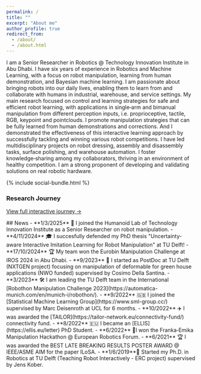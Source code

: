 ```yaml
---
permalink: /
title: ""
excerpt: "About me"
author_profile: true
redirect_from: 
  - /about/
  - /about.html
---
```

<!-- If you want the root to effectively show CV only, optionally uncomment the meta refresh below -->
<!-- <meta http-equiv="refresh" content="0; url=/cv/"> -->
 
I am a Senior Researcher in Robotics @ Technology Innovation Institute in Abu Dhabi. I have six years of experience in Robotics and Machine Learning, with a focus on robot manipulation, learning from human demonstration, and Bayesian machine learning. I am passionate about bringing robots into our daily lives, enabling them to learn from and collaborate with humans
in industrial, warehouse, and service settings. My main research focused on control and learning strategies for safe
and efficient robot learning, with applications in single‑arm and bimanual manipulation from different perception inputs, i.e. proprioceptive, tactile, RGB, keypoint and pointclouds. I promote manipulation strategies that can be fully learned from human demonstrations and corrections. And I demonstrated the effectiveness of this interactive learning approach by successfully tackling and winning various robot competitions. I have led multidisciplinary projects on robot dressing, assembly and disassembly tasks, surface polishing, and warehouse automation. I foster knowledge‑sharing among my collaborators, thriving in an environment of healthy competition. I am a strong proponent of developing and validating solutions on real robotic hardware.

{% include social-bundle.html %}


### Research Journey

<div id="journey-map-mini" class="journey-mini" aria-label="Mini map of my academic journey"></div>
<div id="journey-legend-mini" class="journey-legend journey-legend-mini"></div>
<p class="journey-more"><a href="/journey/">View full interactive journey →</a></p>
## News
- **1/3/2025** 🦾 I joined the Humanoid Lab of Technology Innovation Institute as a Senior Researcher on robot manipulation.
- **4/11/2024** 🎓 I succesfully defended my PhD thesis "Uncertainty-aware Interactive Imitation Learning for Robot Manipulation" at TU Delft!
- **17/10/2024** 🏆 My team won the Eurobin Manipulation Challenge at IROS 2024 in Abu Dhabi.  
- **9/2023** 🍅 I started as PostDoc at TU Delft (NXTGEN project) focusing on manipulation of deformable for green house applications (NWO funded) supervised by Cosimo Della Santina.
- **3/2023** 🛠️ I am leading the TU Delft team in the International [Robothon Manipulation Challenge 2023](https://automatica-munich.com/en/munich-i/robothon/).
- **9/2022** 🇬🇧 I joined the [Statistical Machine Learning Group](https://www.sml-group.cc/) supervised by Marc Deisenroth at UCL for 6 months.
- **10/2022** ✈️ I was awarded the [TAILOR](https://tailor-network.eu/connectivity-fund/) connectivity fund.
- **8/2022** 🇪🇺 I became an [ELLIS](https://ellis.eu/letter) PhD Student.
- **6/2022** 🥇I won the Franka‑Emika Manipulation Hackathon @ European Robotics Forum.
- **6/2021** 🏆 I was awarded the BEST LATE BREAKING RESULTS POSTER AWARD @ IEEE/ASME AIM for the paper ILoSA.
- **1/6/2019**🔬 Started my Ph.D. in Robotics at TU Delft (Teaching Robot Interactively - ERC project) supervised by Jens Kober.

